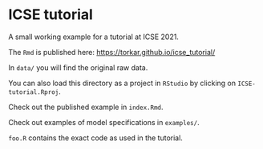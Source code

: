 # ICSE tutorial
A small working example for a tutorial at ICSE 2021. 

The `Rmd` is published here: https://torkar.github.io/icse_tutorial/

In `data/` you will find the original raw data. 

You can also load this directory as a project in `RStudio` by clicking on `ICSE-tutorial.Rproj`.

Check out the published example in `index.Rmd`.

Check out examples of model specifications in `examples/`.

`foo.R` contains the exact code as used in the tutorial.